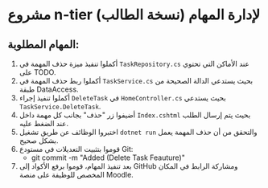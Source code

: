 # مشروع n-tier لإدارة المهام (نسخة الطالب)

## المهام المطلوبة:
1. أكملوا تنفيذ ميزة حذف المهمة في `TaskRepository.cs` عند الأماكن التي تحتوي على TODO.
2. أكملوا ربط حذف المهمة في `TaskService.cs` بحيث يستدعي الدالة الصحيحة من طبقة DataAccess.
3. أكملوا تنفيذ إجراء `DeleteTask` في `HomeController.cs` بحيث يستدعي `TaskService.DeleteTask`.
4. أضيفوا زر "حذف" بجانب كل مهمة داخل `Index.cshtml` بحيث يتم إرسال الطلب عند الضغط عليه.
5. اختبروا الوظائف عن طريق تشغيل `dotnet run` والتحقق من أن حذف المهمة يعمل بشكل صحيح.
6. قوموا بتثبيت التعديلات في مستودع Git:
   - git commit -m "Added (Delete Task Feauture)"
7. بعد تنفيذ المهام، قوموا برفع الأكواد إلى GitHub ومشاركة الرابط في المكان المخصص للوظيفة على منصة Moodle.
